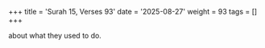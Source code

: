 +++
title = 'Surah 15, Verses 93'
date = '2025-08-27'
weight = 93
tags = []
+++

about what they used to do.